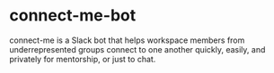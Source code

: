 # connect-me-bot

connect-me is a Slack bot that helps workspace members from underrepresented groups connect to one another quickly, easily, and privately for mentorship, or just to chat. 

